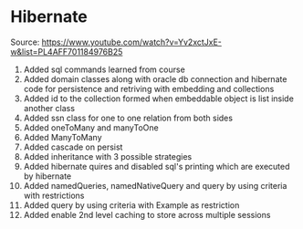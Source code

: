 # Hibernate
Source: https://www.youtube.com/watch?v=Yv2xctJxE-w&list=PL4AFF701184976B25

1) Added sql commands learned from course
2) Added domain classes along with oracle db connection and hibernate code for persistence and retriving with embedding and collections
3) Added id to the collection formed when embeddable object is list inside another class
4) Added ssn class for one to one relation from both sides
5) Added oneToMany and manyToOne
6) Added ManyToMany
7) Added cascade on persist
8) Added inheritance with 3 possible strategies
9) Added hibernate quires and disabled sql's printing which are executed by hibernate
10) Added namedQueries, namedNativeQuery and query by using criteria with restrictions
11) Added query by using criteria with Example as restriction
12) Added enable 2nd level caching to store across multiple sessions
